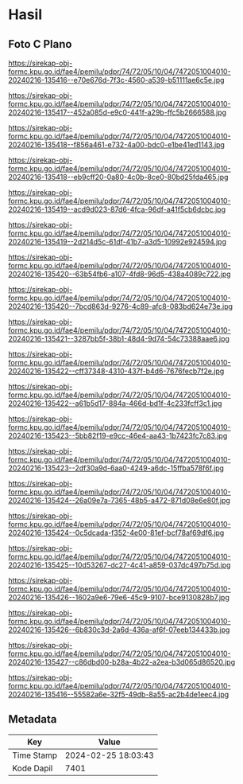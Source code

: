 # Hasil

## Foto C Plano

https://sirekap-obj-formc.kpu.go.id/fae4/pemilu/pdpr/74/72/05/10/04/7472051004010-20240216-135416--e70e676d-7f3c-4560-a539-b51111ae6c5e.jpg

https://sirekap-obj-formc.kpu.go.id/fae4/pemilu/pdpr/74/72/05/10/04/7472051004010-20240216-135417--452a085d-e9c0-441f-a29b-ffc5b2666588.jpg

https://sirekap-obj-formc.kpu.go.id/fae4/pemilu/pdpr/74/72/05/10/04/7472051004010-20240216-135418--f856a461-e732-4a00-bdc0-e1be41ed1143.jpg

https://sirekap-obj-formc.kpu.go.id/fae4/pemilu/pdpr/74/72/05/10/04/7472051004010-20240216-135418--eb9cff20-0a80-4c0b-8ce0-80bd25fda465.jpg

https://sirekap-obj-formc.kpu.go.id/fae4/pemilu/pdpr/74/72/05/10/04/7472051004010-20240216-135419--acd9d023-87d6-4fca-96df-a41f5cb6dcbc.jpg

https://sirekap-obj-formc.kpu.go.id/fae4/pemilu/pdpr/74/72/05/10/04/7472051004010-20240216-135419--2d214d5c-61df-41b7-a3d5-10992e924594.jpg

https://sirekap-obj-formc.kpu.go.id/fae4/pemilu/pdpr/74/72/05/10/04/7472051004010-20240216-135420--63b54fb6-a107-4fd8-96d5-438a4089c722.jpg

https://sirekap-obj-formc.kpu.go.id/fae4/pemilu/pdpr/74/72/05/10/04/7472051004010-20240216-135420--7bcd863d-9276-4c89-afc8-083bd624e73e.jpg

https://sirekap-obj-formc.kpu.go.id/fae4/pemilu/pdpr/74/72/05/10/04/7472051004010-20240216-135421--3287bb5f-38b1-48d4-9d74-54c73388aae6.jpg

https://sirekap-obj-formc.kpu.go.id/fae4/pemilu/pdpr/74/72/05/10/04/7472051004010-20240216-135422--cff37348-4310-437f-b4d6-7676fecb7f2e.jpg

https://sirekap-obj-formc.kpu.go.id/fae4/pemilu/pdpr/74/72/05/10/04/7472051004010-20240216-135422--a61b5d17-884a-466d-bd1f-4c233fcff3c1.jpg

https://sirekap-obj-formc.kpu.go.id/fae4/pemilu/pdpr/74/72/05/10/04/7472051004010-20240216-135423--5bb82f19-e9cc-46e4-aa43-1b7423fc7c83.jpg

https://sirekap-obj-formc.kpu.go.id/fae4/pemilu/pdpr/74/72/05/10/04/7472051004010-20240216-135423--2df30a9d-6aa0-4249-a6dc-15ffba578f6f.jpg

https://sirekap-obj-formc.kpu.go.id/fae4/pemilu/pdpr/74/72/05/10/04/7472051004010-20240216-135424--26a09e7a-7365-48b5-a472-871d08e6e80f.jpg

https://sirekap-obj-formc.kpu.go.id/fae4/pemilu/pdpr/74/72/05/10/04/7472051004010-20240216-135424--0c5dcada-f352-4e00-81ef-bcf78af69df6.jpg

https://sirekap-obj-formc.kpu.go.id/fae4/pemilu/pdpr/74/72/05/10/04/7472051004010-20240216-135425--10d53267-dc27-4c41-a859-037dc497b75d.jpg

https://sirekap-obj-formc.kpu.go.id/fae4/pemilu/pdpr/74/72/05/10/04/7472051004010-20240216-135426--1602a9e6-79e6-45c9-9107-bce9130828b7.jpg

https://sirekap-obj-formc.kpu.go.id/fae4/pemilu/pdpr/74/72/05/10/04/7472051004010-20240216-135426--6b830c3d-2a6d-436a-af6f-07eeb134433b.jpg

https://sirekap-obj-formc.kpu.go.id/fae4/pemilu/pdpr/74/72/05/10/04/7472051004010-20240216-135427--c86dbd00-b28a-4b22-a2ea-b3d065d86520.jpg

https://sirekap-obj-formc.kpu.go.id/fae4/pemilu/pdpr/74/72/05/10/04/7472051004010-20240216-135416--55582a6e-32f5-49db-8a55-ac2b4de1eec4.jpg


## Metadata

| Key        | Value               |
| ---------- | ------------------- |
| Time Stamp | 2024-02-25 18:03:43 |
| Kode Dapil | 7401                |



